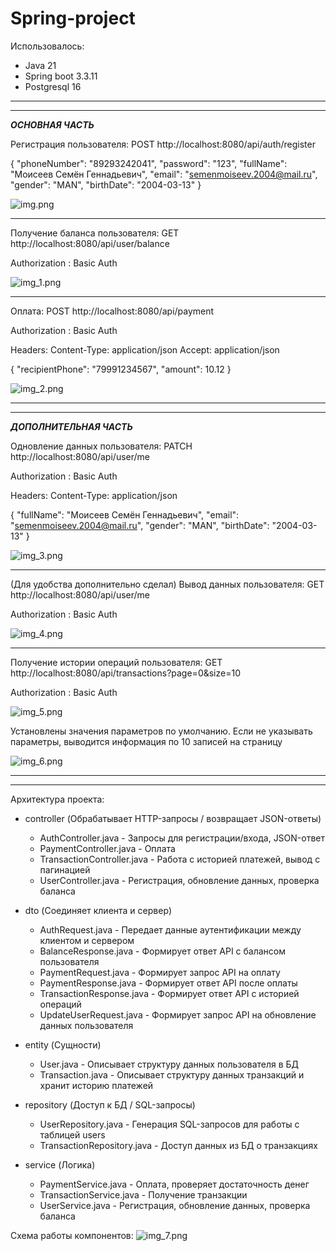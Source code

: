# Spring-project

Использовалось:
- Java 21
- Spring boot 3.3.11
- Postgresql 16

----------------------------------------------------------------------------
----------------------------------------------------------------------------

___ОСНОВНАЯ ЧАСТЬ___

Регистрация пользователя:
POST http://localhost:8080/api/auth/register

{
"phoneNumber": "89293242041",
"password": "123",
"fullName": "Моисеев Семён Геннадьевич",
"email": "semenmoiseev.2004@mail.ru",
"gender": "MAN",
"birthDate": "2004-03-13"
}

![img.png](img.png)

----------------------------------------------------------------------------

Получение баланса пользователя:
GET http://localhost:8080/api/user/balance

Authorization : Basic Auth

![img_1.png](img_1.png)

----------------------------------------------------------------------------

Оплата:
POST http://localhost:8080/api/payment

Authorization : Basic Auth

Headers:
Content-Type: application/json
Accept: application/json

{
"recipientPhone": "79991234567",
"amount": 10.12
}

![img_2.png](img_2.png)

----------------------------------------------------------------------------
----------------------------------------------------------------------------

___ДОПОЛНИТЕЛЬНАЯ ЧАСТЬ___

Одновление данных пользователя:
PATCH http://localhost:8080/api/user/me

Authorization : Basic Auth

Headers:
Content-Type: application/json

{
"fullName": "Моисеев Семён Геннадьевич",
"email": "semenmoiseev.2004@mail.ru",
"gender": "MAN",
"birthDate": "2004-03-13"
}

![img_3.png](img_3.png)

----------------------------------------------------------------------------

(Для удобства дополнительно сделал)
Вывод данных пользователя:
GET http://localhost:8080/api/user/me

Authorization : Basic Auth

![img_4.png](img_4.png)

----------------------------------------------------------------------------

Получение истории операций пользователя:
GET http://localhost:8080/api/transactions?page=0&size=10

Authorization : Basic Auth

![img_5.png](img_5.png)

Установлены значения параметров по умолчанию. Если не указывать параметры, выводится информация по 10 записей на страницу

![img_6.png](img_6.png)

----------------------------------------------------------------------------
----------------------------------------------------------------------------

Архитектура проекта:

- controller (Обрабатывает HTTP-запросы / возвращает JSON-ответы)
  - AuthController.java - Запросы для регистрации/входа, JSON-ответ
  - PaymentController.java - Оплата
  - TransactionController.java - Работа с историей платежей, вывод с пагинацией
  - UserController.java - Регистрация, обновление данных, проверка баланса


- dto (Соединяет клиента и сервер)
  - AuthRequest.java - Передает данные аутентификации между клиентом и сервером
  - BalanceResponse.java - Формирует ответ API с балансом пользователя
  - PaymentRequest.java - Формирует запрос API на оплату
  - PaymentResponse.java - Формирует ответ API после оплаты
  - TransactionResponse.java - Формирует ответ API с историей операций
  - UpdateUserRequest.java - Формирует запрос API на обновление данных пользователя
  

- entity (Сущности)
  - User.java - Описывает структуру данных пользователя в БД
  - Transaction.java - Описывает структуру данных транзакций и хранит историю платежей


- repository (Доступ к БД / SQL-запросы)
  - UserRepository.java - Генерация SQL-запросов для работы с таблицей users
  - TransactionRepository.java - Доступ данных из БД о транзакциях


- service (Логика)
  - PaymentService.java - Оплата, проверяет достаточность денег
  - TransactionService.java - Получение транзакции
  - UserService.java - Регистрация, обновление данных, проверка баланса

Схема работы компонентов:
![img_7.png](img_7.png)